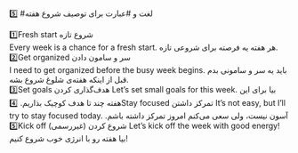 5️⃣ #لغت و #عبارت برای توصیف شروع هفته

1️⃣Fresh start
شروع تازه
<br>
Every week is a chance for a fresh start.
هر هفته یه فرصته برای شروعی تازه.
<br>
2️⃣Get organized
سر و سامون دادن<br>
I need to get organized before the busy week begins.
باید یه سر و سامونی بدم قبل از اینکه هفته‌ی شلوغ شروع بشه.<br>
3️⃣Set goals
هدف‌گذاری کردن
Let’s set small goals for this week.
بیا برای این هفته چند تا هدف کوچیک بذاریم.
4️⃣Stay focused
تمرکز داشتن
It’s not easy, but I’ll try to stay focused today.
آسون نیست، ولی سعی می‌کنم امروز تمرکز داشته باشم.
5️⃣Kick off
شروع کردن (غیررسمی)
Let’s kick off the week with good energy!
<br>
بیا هفته رو با انرژی خوب شروع کنیم!


